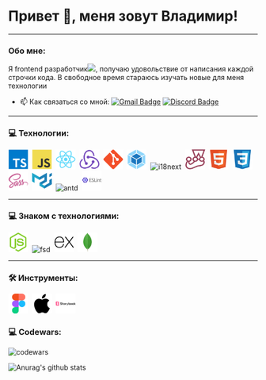 # Привет 👋, меня зовут Владимир!
  
---

### Обо мне:

Я frontend разработчик<img src="https://media.giphy.com/media/WUlplcMpOCEmTGBtBW/giphy.gif" width="30px">, получаю удовольствие от написания каждой строчки кода. В свободное время стараюсь изучать новые для меня технологии

- :mailbox: Как связаться со мной: [![Gmail Badge](https://img.shields.io/badge/-Gmail-red?style=flat&logo=Gmail&logoColor=white)](mailto:vladimir817vk@gmail.com) [![Discord Badge](https://img.shields.io/badge/-Discord-7289da?style=flat&logo=Discord&logoColor=white)](https://discordapp.com/users/344122991518547978)

---
 
### 💻 Технологии:

<div>
  <img src="https://github.com/devicons/devicon/blob/master/icons/typescript/typescript-plain.svg" title="typescript" alt="typescript" width="40" height="40"/>&nbsp
  <img src="https://github.com/devicons/devicon/blob/master/icons/javascript/javascript-original.svg" title="javascript" alt="javascript" width="40" height="40"/>&nbsp
  <img src="https://github.com/devicons/devicon/blob/master/icons/react/react-original.svg" title="reactjs" alt="reactjs" width="40" height="40"/>&nbsp
  <img src="https://github.com/devicons/devicon/blob/master/icons/redux/redux-original.svg" title="redux" alt="redux" width="40" height="40"/>&nbsp
  <!-- <img src="https://github.com/devicons/devicon/blob/master/icons/redux/redux-original.svg" title="redux" alt="redux" width="40" height="40"/>&nbsp; -->
  <img src="https://github.com/devicons/devicon/blob/master/icons/git/git-original.svg" title="git" alt="git" width="40" height="40"/>&nbsp
  <img src="https://github.com/devicons/devicon/blob/master/icons/webpack/webpack-original.svg" title="webpack" alt="webpack" width="40" height="40"/>&nbsp;
  <img src="https://www.gitbook.com/cdn-cgi/image/width=40,dpr=2,height=40,fit=contain,format=auto/https%3A%2F%2F1143667985-files.gitbook.io%2F~%2Ffiles%2Fv0%2Fb%2Fgitbook-legacy-files%2Fo%2Fspaces%252F-L9iS6Wm2hynS5H9Gj7j%252Favatar.png%3Fgeneration%3D1523462254548780%26alt%3Dmedia" title="i18next" alt="i18next" width="40" height="40"/>&nbsp;
  <img src="https://github.com/devicons/devicon/blob/master/icons/jest/jest-plain.svg" title="jest" alt="jest" width="40" height="40"/>&nbsp;
  <img src="https://github.com/devicons/devicon/blob/master/icons/html5/html5-original.svg" title="html5" alt="html5" width="40" height="40"/>&nbsp
  <img src="https://github.com/devicons/devicon/blob/master/icons/css3/css3-original.svg" title="css" alt="css" width="40" height="40"/>&nbsp
  <img src="https://github.com/devicons/devicon/blob/master/icons/sass/sass-original.svg" title="sass/scss" alt="sass/scss" width="40" height="40"/>&nbsp;
  <img src="https://github.com/devicons/devicon/blob/master/icons/materialui/materialui-original.svg" title="mui" alt="mui" width="40" height="40"/>&nbsp;
  <img src="https://gw.alipayobjects.com/zos/rmsportal/KDpgvguMpGfqaHPjicRK.svg" title="antd" alt="antd" width="40" height="40"/>&nbsp;
  <img src="https://github.com/devicons/devicon/blob/master/icons/eslint/eslint-original-wordmark.svg" title="eslint" alt="eslint" width="40" height="40"/>&nbsp;
</div>

---


### 💻 Знаком с технологиями:

<div>
  <img src="https://github.com/devicons/devicon/blob/master/icons/nodejs/nodejs-original.svg" title="nodejs" alt="nodejs" width="40" height="40"/>&nbsp
  <img src="https://feature-sliced.design/img/brand/logo-primary.png" title="fsd" alt="fsd" width="40" height="40"/>&nbsp
  <img src="https://github.com/devicons/devicon/blob/master/icons/express/express-original.svg" title="express" alt="express" width="40" height="40"/>&nbsp
  <img src="https://github.com/devicons/devicon/blob/master/icons/mongodb/mongodb-original.svg" title="mongodb" alt="mongodb" width="40" height="40"/>&nbsp
</div>

---

### 🛠 Инструменты:

<div>
  <img src="https://github.com/devicons/devicon/blob/master/icons/figma/figma-original.svg" title="figma" alt="figma" width="40" height="40"/>&nbsp;
  <img src="https://github.com/devicons/devicon/blob/master/icons/apple/apple-original.svg" title="apple" alt="apple" width="40" height="40"/>&nbsp;
  <img src="https://github.com/devicons/devicon/blob/master/icons/storybook/storybook-original-wordmark.svg" title="Jira" alt="Jira" width="40" height="40"/>&nbsp;
</div>

### 💻 Codewars:

![codewars](https://www.codewars.com/users/Cheloyek/badges/large)

![Anurag's github stats](https://github-readme-stats.vercel.app/api?username=cheloyek&theme=gruvbox&hide=issues,contribs,stars&show_icons=true)
